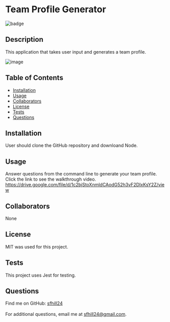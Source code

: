  # Team Profile Generator

  ![badge](https://img.shields.io/badge/License-MIT-blue.svg)<br />

  ## Description
  This application that takes user input and generates a team profile.

![image](https://user-images.githubusercontent.com/49098706/195142694-c7a56c47-88aa-4b2f-a5fb-276e391c6fe0.png)


  ## Table of Contents 

  - [Installation](#installation)
  - [Usage](#usage)
  - [Collaborators](#collaborators)
  - [License](#license)
  - [Tests](#tests)
  - [Questions](#questions)
  
  ## Installation
  User should clone the GitHub repository and downloand Node. 
  
  ## Usage
  Answer questions from the command line to generate your team profile. Click the link to see the walkthrough video.    https://drive.google.com/file/d/1c2bjStoXnmldCAodG52h3vF2DIxKsY2Z/view
  ## Collaborators
  None
  
  ## License
  MIT was used for this project.
  
  ## Tests
  This project uses Jest for testing.
  
  ## Questions
 Find me on GitHub: [sfhill24](https://github.com/sfhill24)<br /> 
 </br>
 For additional questions, email me at sfhill24@gmail.com.  
